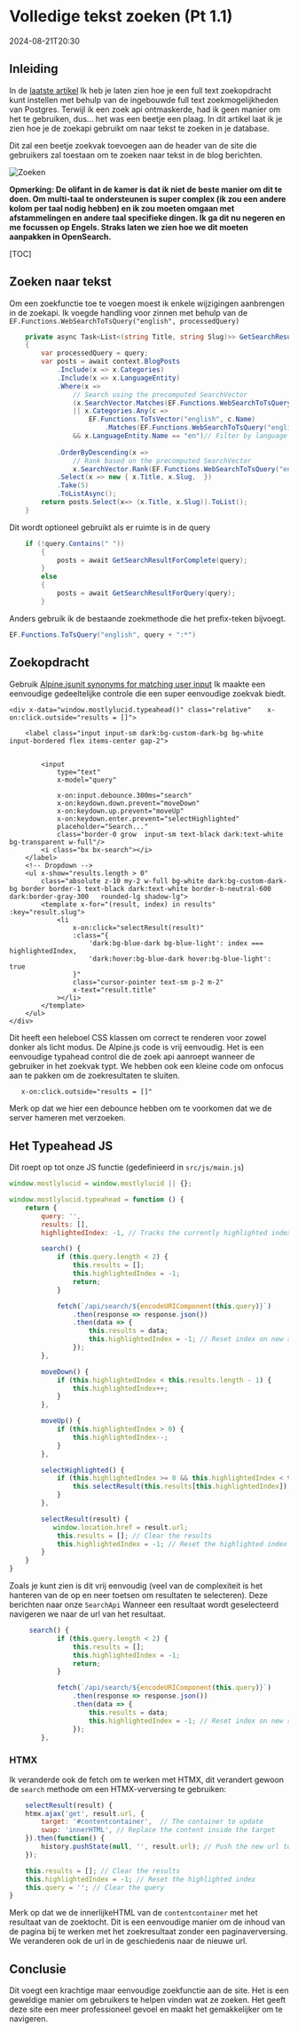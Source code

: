 # Volledige tekst zoeken (Pt 1.1)

<!--category-- Postgres, Alpine -->
<datetime class="hidden">2024-08-21T20:30</datetime>

## Inleiding

In de [laatste artikel](/blog/textsearchingpt1) Ik heb je laten zien hoe je een full text zoekopdracht kunt instellen met behulp van de ingebouwde full text zoekmogelijkheden van Postgres. Terwijl ik een zoek api ontmaskerde, had ik geen manier om het te gebruiken, dus... het was een beetje een plaag. In dit artikel laat ik je zien hoe je de zoekapi gebruikt om naar tekst te zoeken in je database.

Dit zal een beetje zoekvak toevoegen aan de header van de site die gebruikers zal toestaan om te zoeken naar tekst in de blog berichten.

![Zoeken](searchbox.png?format=webp&quality=25)

**Opmerking: De olifant in de kamer is dat ik niet de beste manier om dit te doen. Om multi-taal te ondersteunen is super complex (ik zou een andere kolom per taal nodig hebben) en ik zou moeten omgaan met afstammelingen en andere taal specifieke dingen. Ik ga dit nu negeren en me focussen op Engels. Straks laten we zien hoe we dit moeten aanpakken in OpenSearch.**

[TOC]

## Zoeken naar tekst

Om een zoekfunctie toe te voegen moest ik enkele wijzigingen aanbrengen in de zoekapi. Ik voegde handling voor zinnen met behulp van de `EF.Functions.WebSearchToTsQuery("english", processedQuery)`

```csharp
    private async Task<List<(string Title, string Slug)>> GetSearchResultForQuery(string query)
    {
        var processedQuery = query;
        var posts = await context.BlogPosts
            .Include(x => x.Categories)
            .Include(x => x.LanguageEntity)
            .Where(x =>
                // Search using the precomputed SearchVector
                (x.SearchVector.Matches(EF.Functions.WebSearchToTsQuery("english", processedQuery)) // Use precomputed SearchVector for title and content
                || x.Categories.Any(c =>
                    EF.Functions.ToTsVector("english", c.Name)
                        .Matches(EF.Functions.WebSearchToTsQuery("english", processedQuery)))) // Search in categories
                && x.LanguageEntity.Name == "en")// Filter by language
            
            .OrderByDescending(x =>
                // Rank based on the precomputed SearchVector
                x.SearchVector.Rank(EF.Functions.WebSearchToTsQuery("english", processedQuery))) // Use precomputed SearchVector for ranking
            .Select(x => new { x.Title, x.Slug,  })
            .Take(5)
            .ToListAsync();
        return posts.Select(x=> (x.Title, x.Slug)).ToList();
    }
```

Dit wordt optioneel gebruikt als er ruimte is in de query

```csharp
    if (!query.Contains(" "))
        {
            posts = await GetSearchResultForComplete(query);
        }
        else
        {
            posts = await GetSearchResultForQuery(query);
        }
```

Anders gebruik ik de bestaande zoekmethode die het prefix-teken bijvoegt.

```csharp
EF.Functions.ToTsQuery("english", query + ":*")

```

## Zoekopdracht

Gebruik [Alpine.jsunit synonyms for matching user input](https://alpinejs.dev/) Ik maakte een eenvoudige gedeeltelijke controle die een super eenvoudige zoekvak biedt.

```razor
<div x-data="window.mostlylucid.typeahead()" class="relative"    x-on:click.outside="results = []">

    <label class="input input-sm dark:bg-custom-dark-bg bg-white input-bordered flex items-center gap-2">
       
        
        <input
            type="text"
            x-model="query"

            x-on:input.debounce.300ms="search"
            x-on:keydown.down.prevent="moveDown"
            x-on:keydown.up.prevent="moveUp"
            x-on:keydown.enter.prevent="selectHighlighted"
            placeholder="Search..."
            class="border-0 grow  input-sm text-black dark:text-white bg-transparent w-full"/>
        <i class="bx bx-search"></i>
    </label>
    <!-- Dropdown -->
    <ul x-show="results.length > 0"
        class="absolute z-10 my-2 w-full bg-white dark:bg-custom-dark-bg border border-1 text-black dark:text-white border-b-neutral-600 dark:border-gray-300   rounded-lg shadow-lg">
        <template x-for="(result, index) in results" :key="result.slug">
            <li
                x-on:click="selectResult(result)"
                :class="{
                    'dark:bg-blue-dark bg-blue-light': index === highlightedIndex,
                    'dark:hover:bg-blue-dark hover:bg-blue-light': true
                }"
                class="cursor-pointer text-sm p-2 m-2"
                x-text="result.title"
            ></li>
        </template>
    </ul>
</div>
```

Dit heeft een heleboel CSS klassen om correct te renderen voor zowel donker als licht modus. De Alpine.js code is vrij eenvoudig. Het is een eenvoudige typahead control die de zoek api aanroept wanneer de gebruiker in het zoekvak typt.
We hebben ook een kleine code om onfocus aan te pakken om de zoekresultaten te sluiten.

```html
   x-on:click.outside="results = []"
```

Merk op dat we hier een debounce hebben om te voorkomen dat we de server hameren met verzoeken.

## Het Typeahead JS

Dit roept op tot onze JS functie (gedefinieerd in `src/js/main.js`)

```javascript
window.mostlylucid = window.mostlylucid || {};

window.mostlylucid.typeahead = function () {
    return {
        query: '',
        results: [],
        highlightedIndex: -1, // Tracks the currently highlighted index

        search() {
            if (this.query.length < 2) {
                this.results = [];
                this.highlightedIndex = -1;
                return;
            }

            fetch(`/api/search/${encodeURIComponent(this.query)}`)
                .then(response => response.json())
                .then(data => {
                    this.results = data;
                    this.highlightedIndex = -1; // Reset index on new search
                });
        },

        moveDown() {
            if (this.highlightedIndex < this.results.length - 1) {
                this.highlightedIndex++;
            }
        },

        moveUp() {
            if (this.highlightedIndex > 0) {
                this.highlightedIndex--;
            }
        },

        selectHighlighted() {
            if (this.highlightedIndex >= 0 && this.highlightedIndex < this.results.length) {
                this.selectResult(this.results[this.highlightedIndex]);
            }
        },

        selectResult(result) {
           window.location.href = result.url;
            this.results = []; // Clear the results
            this.highlightedIndex = -1; // Reset the highlighted index
        }
    }
}
```

Zoals je kunt zien is dit vrij eenvoudig (veel van de complexiteit is het hanteren van de op en neer toetsen om resultaten te selecteren).
Deze berichten naar onze `SearchApi`
Wanneer een resultaat wordt geselecteerd navigeren we naar de url van het resultaat.

```javascript
     search() {
            if (this.query.length < 2) {
                this.results = [];
                this.highlightedIndex = -1;
                return;
            }

            fetch(`/api/search/${encodeURIComponent(this.query)}`)
                .then(response => response.json())
                .then(data => {
                    this.results = data;
                    this.highlightedIndex = -1; // Reset index on new search
                });
        },
```

### HTMX

Ik veranderde ook de fetch om te werken met HTMX, dit verandert gewoon de `search` methode om een HTMX-verversing te gebruiken:

```javascript
    selectResult(result) {
    htmx.ajax('get', result.url, {
        target: '#contentcontainer',  // The container to update
        swap: 'innerHTML', // Replace the content inside the target
    }).then(function() {
        history.pushState(null, '', result.url); // Push the new url to the history
    });

    this.results = []; // Clear the results
    this.highlightedIndex = -1; // Reset the highlighted index
    this.query = ''; // Clear the query
}
```

Merk op dat we de innerlijkeHTML van de `contentcontainer` met het resultaat van de zoektocht. Dit is een eenvoudige manier om de inhoud van de pagina bij te werken met het zoekresultaat zonder een paginaverversing.
We veranderen ook de url in de geschiedenis naar de nieuwe url.

## Conclusie

Dit voegt een krachtige maar eenvoudige zoekfunctie aan de site. Het is een geweldige manier om gebruikers te helpen vinden wat ze zoeken.
Het geeft deze site een meer professioneel gevoel en maakt het gemakkelijker om te navigeren.